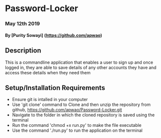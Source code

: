 # Password-Locker
### May 12th 2019
#### By **[Purity Sowayi]** (https://github.com/apwao)
## Description
This is a commandline application that enables a user to sign up and once logged in, they are able to save details of any other accounts they have and access these details when they need them
## Setup/Installation Requirements
* Ensure git is intalled in your computer
* Use 'git clone' command to Clone and then unzip the repository from github, https://github.com/apwao/Password-Locker.git
* Navigate to the folder in which the cloned repository is saved using the terminal
* Run the command 'chmod +x run.py' to make the file executable
* Use the command './run.py' to run the application on the terminal